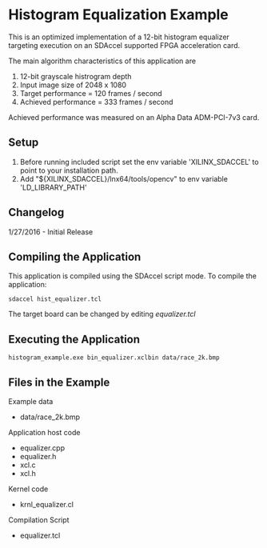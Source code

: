 Histogram Equalization Example
===============================

This is an optimized implementation of a 12-bit histogram equalizer
targeting execution on an SDAccel supported FPGA acceleration card.

The main algorithm characteristics of this application are

1. 12-bit grayscale histrogram depth
2. Input image size of 2048 x 1080
3. Target performance = 120 frames / second
4. Achieved performance = 333 frames / second

Achieved performance was measured on an Alpha Data ADM-PCI-7v3 card.

Setup
----------
1. Before running included script set the env variable 'XILINX_SDACCEL' to point to your installation path. 
2. Add "${XILINX_SDACCEL}/lnx64/tools/opencv" to env variable 'LD_LIBRARY_PATH' 


Changelog
----------
1/27/2016 - Initial Release

Compiling the Application
---------------------------
This application is compiled using the SDAccel script mode.
To compile the application:

```
sdaccel hist_equalizer.tcl
```
The target board can be changed by editing *equalizer.tcl*

Executing the Application
---------------------------
```
histogram_example.exe bin_equalizer.xclbin data/race_2k.bmp
```

Files in the Example
---------------------
Example data
- data/race_2k.bmp

Application host code
- equalizer.cpp
- equalizer.h
- xcl.c
- xcl.h

Kernel code
- krnl_equalizer.cl

Compilation Script
- equalizer.tcl
